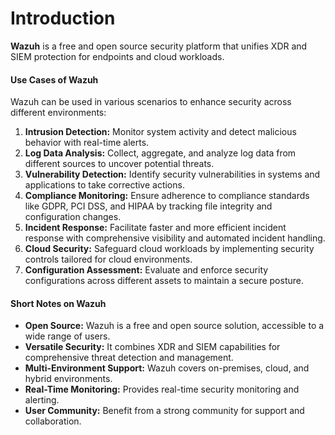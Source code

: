 # Introduction

&#x20;**Wazuh** is a free and open source security platform that unifies XDR and SIEM protection for endpoints and cloud workloads.

#### Use Cases of Wazuh

Wazuh can be used in various scenarios to enhance security across different environments:

1. **Intrusion Detection:** Monitor system activity and detect malicious behavior with real-time alerts.
2. **Log Data Analysis:** Collect, aggregate, and analyze log data from different sources to uncover potential threats.
3. **Vulnerability Detection:** Identify security vulnerabilities in systems and applications to take corrective actions.
4. **Compliance Monitoring:** Ensure adherence to compliance standards like GDPR, PCI DSS, and HIPAA by tracking file integrity and configuration changes.
5. **Incident Response:** Facilitate faster and more efficient incident response with comprehensive visibility and automated incident handling.
6. **Cloud Security:** Safeguard cloud workloads by implementing security controls tailored for cloud environments.
7. **Configuration Assessment:** Evaluate and enforce security configurations across different assets to maintain a secure posture.

#### Short Notes on Wazuh

* **Open Source:** Wazuh is a free and open source solution, accessible to a wide range of users.
* **Versatile Security:** It combines XDR and SIEM capabilities for comprehensive threat detection and management.
* **Multi-Environment Support:** Wazuh covers on-premises, cloud, and hybrid environments.
* **Real-Time Monitoring:** Provides real-time security monitoring and alerting.
* **User Community:** Benefit from a strong community for support and collaboration.
